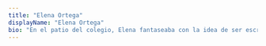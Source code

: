 ```yaml
---
title: "Elena Ortega"
displayName: "Elena Ortega"
bio: "En el patio del colegio, Elena fantaseaba con la idea de ser escritora y conocer el mundo. Entonces ya tenía claro que estudiaría Turismo y Periodismo. Es una enamorada de Asia desde que una oportunidad laboral la llevara a aventurarse por el continente. Escribe para varios medios y empresas del sector turístico y vive en permanente búsqueda de los lugares más recónditos del planeta."
---
```




